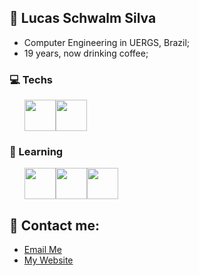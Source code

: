 ## 💜 Lucas Schwalm Silva

- Computer Engineering in UERGS, Brazil;
- 19 years, now drinking coffee;

### 💻 Techs
<ul style="display: flex">
  <img width="50px" height="50px" src="https://cdn.jsdelivr.net/gh/devicons/devicon@latest/icons/javascript/javascript-original.svg" />
  <img width="50px" height="50px" src="https://cdn.jsdelivr.net/gh/devicons/devicon@latest/icons/c/c-original.svg" />
</ul>

### 🚀 Learning
<ul style="display: flex">
  <img width="50px" height="50px" src="https://cdn.jsdelivr.net/gh/devicons/devicon@latest/icons/python/python-original.svg" />
  <img width="50px" height="50px" src="https://cdn.jsdelivr.net/gh/devicons/devicon@latest/icons/vuejs/vuejs-original.svg" />
  <img width="50px" height="50px" src="https://cdn.jsdelivr.net/gh/devicons/devicon@latest/icons/rust/rust-original.svg" />
</ul>

## 🔗 Contact me:
- [Email Me](mailto:lucas-silva06@uergs.edu.br)
- [My Website](https://lucas.schwalm.silva.vercel.app/)
